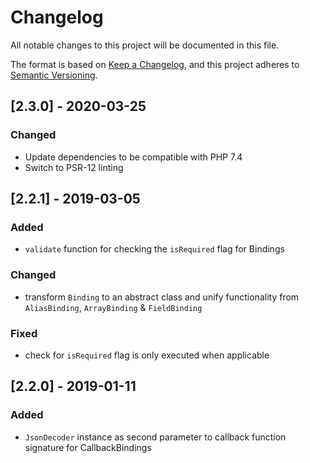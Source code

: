 # Changelog
All notable changes to this project will be documented in this file.

The format is based on [Keep a Changelog](https://keepachangelog.com/en/1.0.0/),
and this project adheres to [Semantic Versioning](https://semver.org/spec/v2.0.0.html).

## [2.3.0] - 2020-03-25
### Changed
- Update dependencies to be compatible with PHP 7.4
- Switch to PSR-12 linting

## [2.2.1] - 2019-03-05
### Added
- `validate` function for checking the `isRequired` flag for Bindings

### Changed
- transform `Binding` to an abstract class and unify functionality from `AliasBinding`, `ArrayBinding` & `FieldBinding`

### Fixed
- check for `isRequired` flag is only executed when applicable

## [2.2.0] - 2019-01-11
### Added
- `JsonDecoder` instance as second parameter to callback function signature for CallbackBindings